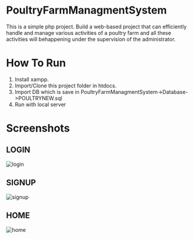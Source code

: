 # PoultryFarmManagmentSystem
This is a simple php project. Build a web-based project that can efficiently handle and manage
various activities of a poultry farm and all these activities will behappening under the supervision of the administrator.

# How To Run
1. Install xampp.
2. Import/Clone this project folder in htdocs.
3. Import DB which is save in PoultryFarmManagmentSystem->Database->POULTRYNEW.sql
4. Run with local server

# Screenshots

## LOGIN
![login](https://user-images.githubusercontent.com/67013658/139569942-a43070a5-0911-40df-8e06-7afd9a317f70.png)

## SIGNUP
![signup](https://user-images.githubusercontent.com/67013658/139569955-e388e13d-2607-48ab-be70-a6ef26273b99.png)

## HOME
![home](https://user-images.githubusercontent.com/67013658/139569980-f2e9b67d-6756-42d9-a859-f2100a0a32dc.png)

